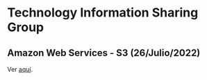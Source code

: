 # Technology Information Sharing Group

## Amazon Web Services - S3 (26/Julio/2022)

Ver [aquí](https://github.com/karpalypy/tech-share/tree/main/aws-s3 "aquí").
